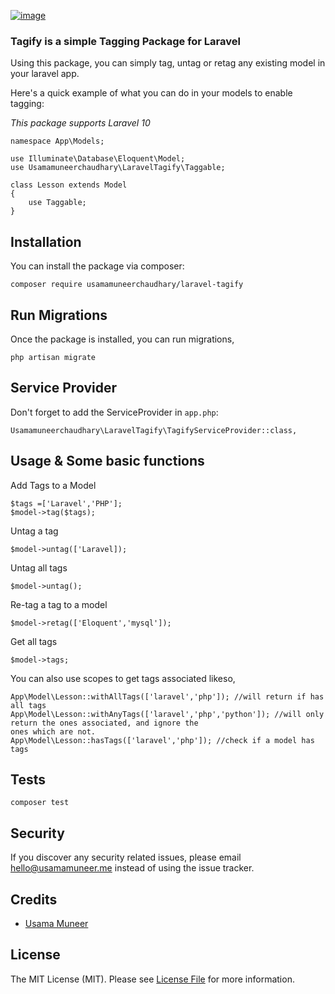 [![image](https://www.linkpicture.com/q/tagify.png)](https://www.linkpicture.com/view.php?img=LPic63f95691d58321472352071)
### Tagify is a simple Tagging Package for Laravel
Using this package, you can simply tag, untag or retag any existing model in your laravel app.

Here's a quick example of what you can do in your models to enable tagging:

*This package supports Laravel 10*

```
namespace App\Models;

use Illuminate\Database\Eloquent\Model;
use Usamamuneerchaudhary\LaravelTagify\Taggable;

class Lesson extends Model
{
    use Taggable;
}
```

## Installation
You can install the package via composer:

`composer require usamamuneerchaudhary/laravel-tagify`
## Run Migrations

Once the package is installed, you can run migrations,

`php artisan migrate`
 
## Service Provider

Don't forget to add the ServiceProvider in `app.php`:

```
Usamamuneerchaudhary\LaravelTagify\TagifyServiceProvider::class,
```
## Usage & Some basic functions

Add Tags to a Model
```
$tags =['Laravel','PHP'];
$model->tag($tags);
```
Untag a tag
```
$model->untag(['Laravel]);
```

Untag all tags
```
$model->untag();
```

Re-tag a tag to a model
```
$model->retag(['Eloquent','mysql']);
```

Get all tags
```
$model->tags;
```

You can also use scopes to get tags associated likeso,
```
App\Model\Lesson::withAllTags(['laravel','php']); //will return if has all tags
App\Model\Lesson::withAnyTags(['laravel','php','python']); //will only return the ones associated, and ignore the 
ones which are not.
App\Model\Lesson::hasTags(['laravel','php']); //check if a model has tags
```
## Tests
`composer test`

## Security
If you discover any security related issues, please email hello@usamamuneer.me instead of using the issue tracker.

## Credits

- [Usama Muneer](https://github.com/usamamuneerchaudhary)

## License
The MIT License (MIT). Please see [License File](LICENSE.md) for more information.

